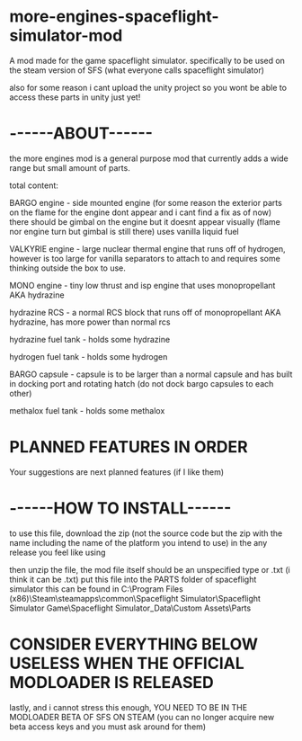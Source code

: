 # more-engines-spaceflight-simulator-mod


A mod made for the game spaceflight simulator.
specifically to be used on the steam version of SFS (what everyone calls spaceflight simulator)


also for some reason i cant upload the unity project so you wont be able to access these parts in unity just yet!




# ------ABOUT------




the more engines mod is a general purpose mod that currently adds a wide range but small amount of parts.

total content:

BARGO engine - side mounted engine (for some reason the exterior parts on the flame for the engine dont appear and i cant find a fix as of now)
there should be gimbal on the engine but it doesnt appear visually (flame nor engine turn but gimbal is still there) uses vanilla liquid fuel

VALKYRIE engine - large nuclear thermal engine that runs off of hydrogen, however is too large for vanilla separators to attach to and requires some thinking outside the box to use.

MONO engine - tiny low thrust and isp engine that uses monopropellant AKA hydrazine

hydrazine RCS - a normal RCS block that runs off of monopropellant AKA hydrazine, has more power than normal rcs

hydrazine fuel tank - holds some hydrazine 

hydrogen fuel tank - holds some hydrogen 

BARGO capsule - capsule is to be larger than a normal capsule and has built in docking port and rotating hatch (do not dock bargo capsules to each other)

methalox fuel tank - holds some methalox

# PLANNED FEATURES IN ORDER

Your suggestions are next planned features (if I like them)




# ------HOW TO INSTALL------




to use this file, download the zip (not the source code but the zip with the name including the name of the platform you intend to use) 
in the any release you feel like using

then unzip the file, the mod file itself should be an unspecified type or .txt (i think it can be .txt)
put this file into the PARTS folder of spaceflight simulator
this can be found in
C:\Program Files (x86)\Steam\steamapps\common\Spaceflight Simulator\Spaceflight Simulator Game\Spaceflight Simulator_Data\Custom Assets\Parts

# CONSIDER EVERYTHING BELOW USELESS WHEN THE OFFICIAL MODLOADER IS RELEASED

lastly, and i cannot stress this enough, YOU NEED TO BE IN THE MODLOADER BETA OF SFS ON STEAM (you can no longer acquire new beta access keys 
and you must ask around for them)
